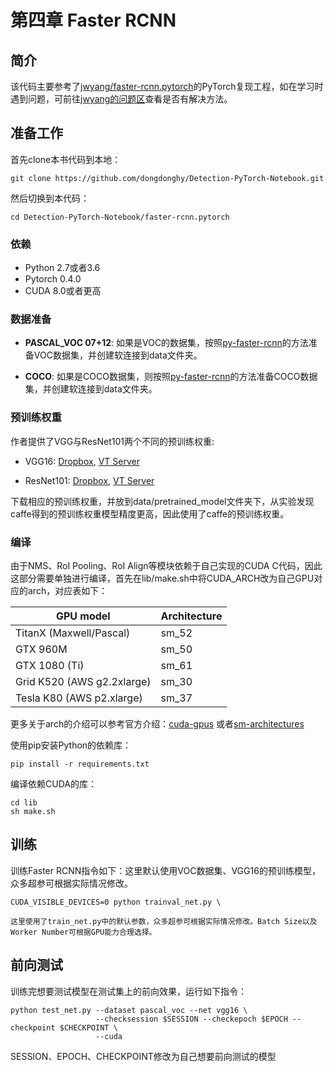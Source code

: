 # 第四章 Faster RCNN

## 简介

该代码主要参考了[jwyang/faster-rcnn.pytorch](https://github.com/jwyang/faster-rcnn.pytorch)的PyTorch复现工程，如在学习时遇到问题，可前往[jwyang的问题区](https://github.com/jwyang/faster-rcnn.pytorch/issues)查看是否有解决方法。

## 准备工作

首先clone本书代码到本地：
```
git clone https://github.com/dongdonghy/Detection-PyTorch-Notebook.git
```

然后切换到本代码：
```
cd Detection-PyTorch-Notebook/faster-rcnn.pytorch
```

### 依赖

* Python 2.7或者3.6
* Pytorch 0.4.0
* CUDA 8.0或者更高

### 数据准备

* **PASCAL_VOC 07+12**: 如果是VOC的数据集，按照[py-faster-rcnn](https://github.com/rbgirshick/py-faster-rcnn#beyond-the-demo-installation-for-training-and-testing-models)的方法准备VOC数据集，并创建软连接到data文件夹。

* **COCO**: 如果是COCO数据集，则按照[py-faster-rcnn](https://github.com/rbgirshick/py-faster-rcnn#beyond-the-demo-installation-for-training-and-testing-models)的方法准备COCO数据集，并创建软连接到data文件夹。

### 预训练权重

作者提供了VGG与ResNet101两个不同的预训练权重:

* VGG16: [Dropbox](https://www.dropbox.com/s/s3brpk0bdq60nyb/vgg16_caffe.pth?dl=0), [VT Server](https://filebox.ece.vt.edu/~jw2yang/faster-rcnn/pretrained-base-models/vgg16_caffe.pth)

* ResNet101: [Dropbox](https://www.dropbox.com/s/iev3tkbz5wyyuz9/resnet101_caffe.pth?dl=0), [VT Server](https://filebox.ece.vt.edu/~jw2yang/faster-rcnn/pretrained-base-models/resnet101_caffe.pth)

下载相应的预训练权重，并放到data/pretrained_model文件夹下，从实验发现caffe得到的预训练权重模型精度更高，因此使用了caffe的预训练权重。

### 编译

由于NMS、RoI Pooling、RoI Align等模块依赖于自己实现的CUDA C代码，因此这部分需要单独进行编译，首先在lib/make.sh中将CUDA_ARCH改为自己GPU对应的arch，对应表如下：

  | GPU model  | Architecture |
  | ------------- | ------------- |
  | TitanX (Maxwell/Pascal) | sm_52 |
  | GTX 960M | sm_50 |
  | GTX 1080 (Ti) | sm_61 |
  | Grid K520 (AWS g2.2xlarge) | sm_30 |
  | Tesla K80 (AWS p2.xlarge) | sm_37 |

更多关于arch的介绍可以参考官方介绍：[cuda-gpus](https://developer.nvidia.com/cuda-gpus) 或者[sm-architectures](http://arnon.dk/matching-sm-architectures-arch-and-gencode-for-various-nvidia-cards/)

使用pip安装Python的依赖库：
```
pip install -r requirements.txt
```

编译依赖CUDA的库：

```
cd lib
sh make.sh
```

## 训练

训练Faster RCNN指令如下：这里默认使用VOC数据集、VGG16的预训练模型，众多超参可根据实际情况修改。
```
CUDA_VISIBLE_DEVICES=0 python trainval_net.py \

这里使用了train_net.py中的默认参数，众多超参可根据实际情况修改。Batch Size以及Worker Number可根据GPU能力合理选择。

```
## 前向测试

训练完想要测试模型在测试集上的前向效果，运行如下指令：
```
python test_net.py --dataset pascal_voc --net vgg16 \
                   --checksession $SESSION --checkepoch $EPOCH --checkpoint $CHECKPOINT \
                   --cuda
```
SESSION、EPOCH、CHECKPOINT修改为自己想要前向测试的模型


